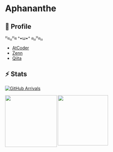 # Aphananthe


## 👤 Profile

⁽⁽ฅ₍₍⁽⁽ฅ ^•ω•^ ฅ₎₎⁾⁾ฅ₎₎

- [AtCoder](https://atcoder.jp/users/Aphananthe)
- [Zenn](https://zenn.dev/aphananthe42)
- [Qiita](https://qiita.com/aphananthe42)


## ⚡️ Stats

[![GitHub Arrivals](https://komarev.com/ghpvc/?username=aphananthe42)](https://github.com/aphananthe42)

<a href="https://github.com/aphananthe42">
  <img 
    align="left"
    height="170px" 
    src="https://github-readme-stats.vercel.app/api?username=aphananthe42&show_icons=true&count_private=true&theme=tokyonight" 
  />
</a>

<a href="https://github.com/aphananthe42">
  <img 
    align="left"
    height="165px"
    src="https://github-readme-stats.vercel.app/api/top-langs/?username=aphananthe42&layout=compact&theme=tokyonight"
  />
</a>
